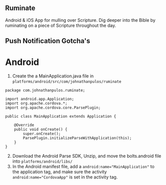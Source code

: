 Ruminate
--------

Android & iOS App for mulling over Scripture.  Dig deeper into the Bible by ruminating on a piece of Scripture throughout the day.

Push Notification Gotcha's
--------------------------

Android
=======

1. Create the a MainApplication.java file in `platforms/android/src/com/johnathanpulos/ruminate`

```
package com.johnathanpulos.ruminate;

import android.app.Application;
import org.apache.cordova.*;
import org.apache.cordova.core.ParsePlugin;

public class MainApplication extends Application {
 
    @Override
    public void onCreate() {
        super.onCreate();
        ParsePlugin.initializeParseWithApplication(this);
    }
}

```
2. Download the Android Parse SDK,  Unzip, and move the bolts.android file into `platforms/android/libs/`
3. In the Android manifest file,  add a `android:name="MainApplication"` to the application tag, and make sure the activity `android:name="CordovaApp"` is set in the activity tag.

